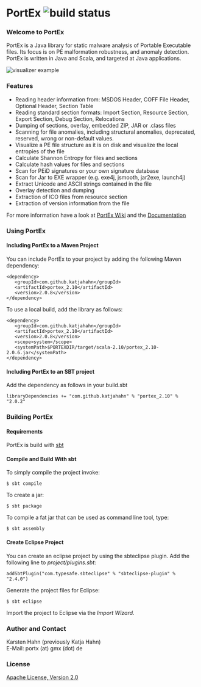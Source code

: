 PortEx ![build status](https://travis-ci.org/katjahahn/PortEx.svg?branch=master)
======

### Welcome to PortEx

PortEx is a Java library for static malware analysis of Portable Executable files. Its focus is on PE malformation robustness, and anomaly detection. 
PortEx is written in Java and Scala, and targeted at Java applications.  

![visualizer example](http://i.imgur.com/7NBze4O.png)

### Features

* Reading header information from: MSDOS Header, COFF File Header, Optional Header, Section Table
* Reading standard section formats: Import Section, Resource Section, Export Section, Debug Section, Relocations
* Dumping of sections, overlay, embedded ZIP, JAR or .class files
* Scanning for file anomalies, including structural anomalies, deprecated, reserved, wrong or non-default values.
* Visualize a PE file structure as it is on disk and visualize the local entropies of the file
* Calculate Shannon Entropy for files and sections
* Calculate hash values for files and sections
* Scan for PEiD signatures or your own signature database
* Scan for Jar to EXE wrapper (e.g. exe4j, jsmooth, jar2exe, launch4j)
* Extract Unicode and ASCII strings contained in the file
* Overlay detection and dumping
* Extraction of ICO files from resource section
* Extraction of version information from the file

For more information have a look at [PortEx Wiki](https://github.com/katjahahn/PortEx/wiki) and the [Documentation](http://katjahahn.github.io/PortEx/javadocs/)

### Using PortEx

#### Including PortEx to a Maven Project

You can include PortEx to your project by adding the following Maven dependency:

```
<dependency>
   <groupId>com.github.katjahahn</groupId>
   <artifactId>portex_2.10</artifactId>
   <version>2.0.8</version>
</dependency> 
```

To use a local build, add the library as follows:

```
<dependency>
   <groupId>com.github.katjahahn</groupId>
   <artifactId>portex_2.10</artifactId>
   <version>2.0.8</version>
   <scope>system</scope>
   <systemPath>$PORTEXDIR/target/scala-2.10/portex_2.10-2.0.6.jar</systemPath>
</dependency> 
```

#### Including PortEx to an SBT project

Add the dependency as follows in your build.sbt

```
libraryDependencies += "com.github.katjahahn" % "portex_2.10" % "2.0.2"
```

### Building PortEx

#### Requirements

PortEx is build with [sbt](http://www.scala-sbt.org)  

#### Compile and Build With sbt

To simply compile the project invoke:

```
$ sbt compile
```

To create a jar: 

```
$ sbt package
```

To compile a fat jar that can be used as command line tool, type:

```
$ sbt assembly
```

#### Create Eclipse Project

You can create an eclipse project by using the sbteclipse plugin.
Add the following line to *project/plugins.sbt*:

```
addSbtPlugin("com.typesafe.sbteclipse" % "sbteclipse-plugin" % "2.4.0")
```

Generate the project files for Eclipse:

```
$ sbt eclipse
```

Import the project to Eclipse via the *Import Wizard*.

### Author and Contact
Karsten Hahn (previously Katja Hahn)  
E-Mail: portx (at) gmx (dot) de

### License
[Apache License, Version 2.0](https://github.com/katjahahn/PortEx/blob/master/LICENSE)
